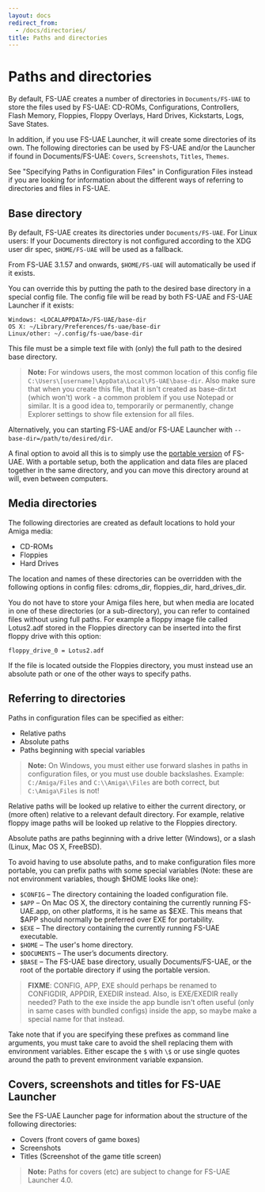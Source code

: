 ```yaml
---
layout: docs
redirect_from:
  - /docs/directories/
title: Paths and directories
---
```


# Paths and directories

By default, FS-UAE creates a number of directories in `Documents/FS-UAE` to store the files used by FS-UAE: CD-ROMs, Configurations, Controllers, Flash Memory, Floppies, Floppy Overlays, Hard Drives, Kickstarts, Logs, Save States.

In addition, if you use FS-UAE Launcher, it will create some directories of its own. The following directories can be used by FS-UAE and/or the Launcher if found in Documents/FS-UAE: `Covers`, `Screenshots`, `Titles`, `Themes`.

See "Specifying Paths in Configuration Files" in Configuration Files instead if you are looking for information about the different ways of referring to directories and files in FS-UAE.

## Base directory

By default, FS-UAE creates its directories under `Documents/FS-UAE`. For Linux users: If your Documents directory is not configured according to the XDG user dir spec, `$HOME/FS-UAE` will be used as a fallback.

From FS-UAE 3.1.57 and onwards, `$HOME/FS-UAE` will automatically be used if it exists.

You can override this by putting the path to the desired base directory in a special config file. The config file will be read by both FS-UAE and FS-UAE Launcher if it exists:

    Windows: <LOCALAPPDATA>/FS-UAE/base-dir
    OS X: ~/Library/Preferences/fs-uae/base-dir
    Linux/other: ~/.config/fs-uae/base-dir

This file must be a simple text file with (only) the full path to the desired base directory.

> **Note:** For windows users, the most common location of this config file `C:\Users\[username]\AppData\Local\FS-UAE\base-dir`. Also make sure that when you create this file, that it isn't created as base-dir.txt (which won't) work - a common problem if you use Notepad or similar. It is a good idea to, temporarily or permanently, change Explorer settings to show file extension for all files.

Alternatively, you can starting FS-UAE and/or FS-UAE Launcher with `--base-dir=/path/to/desired/dir`.

A final option to avoid all this is to simply use the [portable version](portable.md) of FS-UAE. With a portable setup, both the application and data files are placed together in the same directory, and you can move this directory around at will, even between computers.

## Media directories

The following directories are created as default locations to hold your Amiga media:

- CD-ROMs
- Floppies
- Hard Drives

The location and names of these directories can be overridden with the following options in config files: cdroms_dir, floppies_dir, hard_drives_dir.

You do not have to store your Amiga files here, but when media are located in one of these directories (or a sub-directory), you can refer to contained files without using full paths. For example a floppy image file called Lotus2.adf stored in the Floppies directory can be inserted into the first floppy drive with this option:

    floppy_drive_0 = Lotus2.adf

If the file is located outside the Floppies directory, you must instead use an absolute path or one of the other ways to specify paths.

## Referring to directories

Paths in configuration files can be specified as either:

- Relative paths
- Absolute paths
- Paths beginning with special variables

> **Note:** On Windows, you must either use forward slashes in paths in configuration files, or you must use double backslashes. Example: `C:/Amiga/Files` and `C:\\Amiga\\Files` are both correct, but `C:\Amiga\Files` is not!

Relative paths will be looked up relative to either the current directory, or (more often) relative to a relevant default directory. For example, relative floppy image paths will be looked up relative to the Floppies directory.

Absolute paths are paths beginning with a drive letter (Windows), or a slash (Linux, Mac OS X, FreeBSD).

To avoid having to use absolute paths, and to make configuration files more portable, you can prefix paths with some special variables (Note: these are not environment variables, though $HOME looks like one):

- `$CONFIG` – The directory containing the loaded configuration file.
- `$APP` – On Mac OS X, the directory containing the currently running FS-UAE.app, on other platforms, it is he same as $EXE. This means that $APP should normally be preferred over EXE for portability.
- `$EXE` – The directory containing the currently running FS-UAE executable.
- `$HOME` – The user's home directory.
- `$DOCUMENTS` – The user’s documents directory.
- `$BASE` – The FS-UAE base directory, usually Documents/FS-UAE, or the root of the portable directory if using the portable version.

> **FIXME**: CONFIG, APP, EXE should perhaps be renamed to CONFIGDIR, APPDIR, EXEDIR instead. Also, is EXE/EXEDIR really needed? Path to the exe inside the app bundle isn't often useful (only in same cases with bundled configs) inside the app, so maybe make a special name for that instead.

Take note that if you are specifying these prefixes as command line arguments, you must take care to avoid the shell replacing them with environment variables. Either escape the `$` with `\$` or use single quotes around the path to prevent environment variable expansion.

## Covers, screenshots and titles for FS-UAE Launcher

See the FS-UAE Launcher page for information about the structure of the following directories:

- Covers (front covers of game boxes)
- Screenshots
- Titles (Screenshot of the game title screen)

> **Note:** Paths for covers (etc) are subject to change for FS-UAE Launcher 4.0.
